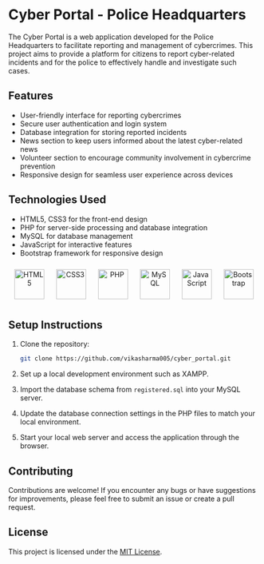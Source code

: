 # Cyber Portal - Police Headquarters

The Cyber Portal is a web application developed for the Police Headquarters to facilitate reporting and management of cybercrimes. This project aims to provide a platform for citizens to report cyber-related incidents and for the police to effectively handle and investigate such cases.

## Features

- User-friendly interface for reporting cybercrimes
- Secure user authentication and login system
- Database integration for storing reported incidents
- News section to keep users informed about the latest cyber-related news
- Volunteer section to encourage community involvement in cybercrime prevention
- Responsive design for seamless user experience across devices

## Technologies Used

- HTML5, CSS3 for the front-end design
- PHP for server-side processing and database integration
- MySQL for database management
- JavaScript for interactive features
- Bootstrap framework for responsive design

<div align="center">
    <img src="https://cdn.jsdelivr.net/gh/devicons/devicon/icons/html5/html5-original.svg" alt="HTML5" height="60" style="padding: 10px;">
    <img src="https://cdn.jsdelivr.net/gh/devicons/devicon/icons/css3/css3-original.svg" alt="CSS3" height="60" style="padding: 10px;">
    <img src="https://cdn.jsdelivr.net/gh/devicons/devicon/icons/php/php-original.svg" alt="PHP" height="60" style="padding: 10px;">
    <img src="https://cdn.jsdelivr.net/gh/devicons/devicon/icons/mysql/mysql-original.svg" alt="MySQL" height="60" style="padding: 10px;">
    <img src="https://cdn.jsdelivr.net/gh/devicons/devicon/icons/javascript/javascript-original.svg" alt="JavaScript" height="60" style="padding: 10px;">
    <img src="https://cdn.jsdelivr.net/gh/devicons/devicon/icons/bootstrap/bootstrap-plain.svg" alt="Bootstrap" height="60" style="padding: 10px;">
</div>

## Setup Instructions

1. Clone the repository:

   ```bash
   git clone https://github.com/vikasharma005/cyber_portal.git
   ```

2. Set up a local development environment such as XAMPP.

3. Import the database schema from `registered.sql` into your MySQL server.

4. Update the database connection settings in the PHP files to match your local environment.

5. Start your local web server and access the application through the browser.

## Contributing

Contributions are welcome! If you encounter any bugs or have suggestions for improvements, please feel free to submit an issue or create a pull request.

## License

This project is licensed under the [MIT License](LICENSE).



